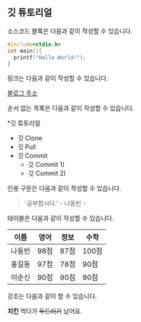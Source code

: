 ## 깃 튜토리얼

소스코드 블록은 다음과 같이 작성할 수 있습니다.

```c
#include<stdio.h>
int main(){
  printf("Hello World!");
}
```

링크는 다음과 같이 작성할 수 있습니다.

[블로그 주소](https://blog.naver.com/ndb796)

순서 없는 목록은 다음과 같이 작성할 수 있습니다.

*깃 튜토리얼
  * 깃 Clone
  * 깃 Pull
  * 깃 Commit
    *  깃 Commit 1)
    *  깃 Commit 2)

인용 구문은 다음과 같이 작성할 수 있습니다.
> '공부합시다.' - 나동빈 -

테이블은 다음과 같이 작성할 수 있습니다.

이름|영어|정보|수학
---|--|---|--|
나동빈|98점|87점|100점|
홍길동|97점|78점|90점|
이순신|90점|90점|90점|

강조는 다음과 같이 할 수 있습니다.

**치킨** 먹다가 ~~두드러기~~ 났어요.
